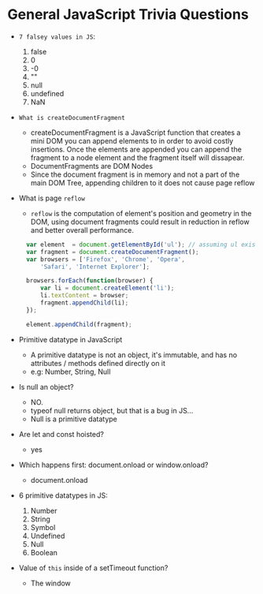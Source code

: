 # General JavaScript Trivia Questions
* `7 falsey values in JS`:  
  1) false
  2) 0
  3) -0
  4) ""
  5) null
  6) undefined
  7) NaN

* `What is createDocumentFragment`
  * createDocumentFragment is a JavaScript function that creates a mini DOM
  you can append elements to in order to avoid costly insertions. Once the elements are appended you can append the fragment to a node element and the fragment itself will dissapear.
  * DocumentFragments are DOM Nodes
  * Since the document fragment is in memory and not a part of the main DOM Tree, appending
  children to it does not cause page reflow

* What is page `reflow`  
  * `reflow` is the computation of element's position and geometry in the DOM, using document fragments could result in reduction in reflow and better overall performance.
  ```js
    var element  = document.getElementById('ul'); // assuming ul exists
    var fragment = document.createDocumentFragment();
    var browsers = ['Firefox', 'Chrome', 'Opera', 
        'Safari', 'Internet Explorer'];

    browsers.forEach(function(browser) {
        var li = document.createElement('li');
        li.textContent = browser;
        fragment.appendChild(li);
    });

    element.appendChild(fragment);
    ```
* Primitive datatype in JavaScript  
  * A primitive datatype is not an object, it's immutable, and has no attributes / methods defined directly on it
  * e.g: Number, String, Null


* Is null an object?
  * NO.
  * typeof null returns object, but that is a bug in JS...
  * Null is a primitive datatype

* Are let and const hoisted?  
  * yes

* Which happens first: document.onload or window.onload?  
  * document.onload

* 6 primitive datatypes in JS:  
  1) Number
  2) String
  3) Symbol
  4) Undefined
  5) Null
  6) Boolean

* Value of `this` inside of a setTimeout function?
  * The window



